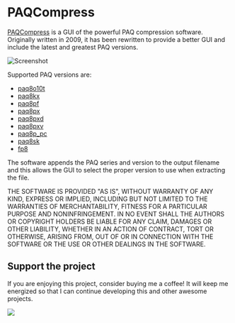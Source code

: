 # PAQCompress

[PAQCompress](https://moisescardona.me/paqcompress) is a GUI of the powerful PAQ compression software. Originally written in 2009, it has been rewritten to provide a better GUI and include the latest and greatest PAQ versions.

![Screenshot](https://moisescardona.me/wp-content/uploads/2020/11/PAQCompress-v0.4.3.png)

Supported PAQ versions are: 

* [paq8o10t](https://encode.su/threads/81-Paq8o10t)
* [paq8kx](https://encode.su/threads/296-PAQ8K?p=8370&viewfull=1#post8370)
* [paq8pf](https://encode.su/threads/457-PAQ8PF)
* [paq8px](https://encode.su/threads/342-paq8px)
* [paq8pxd](https://encode.su/threads/1464-Paq8pxd-dict)
* [paq8pxv](https://encode.su/threads/3064-paq8pxv-virtual-machine)
* [paq8p_pc](https://encode.su/threads/3070-mod_CM-another-paq-submodel)
* [paq8sk](https://encode.su/threads/3371-Paq8sk)
* [fp8](https://encode.su/threads/613-FP8-(-Fast-PAQ8))

The software appends the PAQ series and version to the output filename and this allows the GUI to select the proper version to use when extracting the file.

THE SOFTWARE IS PROVIDED "AS IS", WITHOUT WARRANTY OF ANY KIND, EXPRESS OR IMPLIED, INCLUDING BUT NOT LIMITED TO THE WARRANTIES OF MERCHANTABILITY, FITNESS FOR A PARTICULAR PURPOSE AND NONINFRINGEMENT. IN NO EVENT SHALL THE AUTHORS OR COPYRIGHT HOLDERS BE LIABLE FOR ANY CLAIM, DAMAGES OR OTHER LIABILITY, WHETHER IN AN ACTION OF CONTRACT, TORT OR OTHERWISE, ARISING FROM, OUT OF OR IN CONNECTION WITH THE SOFTWARE OR THE USE OR OTHER DEALINGS IN THE SOFTWARE.

## Support the project
If you are enjoying this project, consider buying me a coffee! It will keep me energized so that I can continue developing this and other awesome projects.

<a href="https://www.buymeacoffee.com/moisespr"><img src="https://img.buymeacoffee.com/button-api/?text=Buy me a coffee&emoji=&slug=moisespr&button_colour=FF5F5F&font_colour=ffffff&font_family=Cookie&outline_colour=000000&coffee_colour=FFDD00"></a>